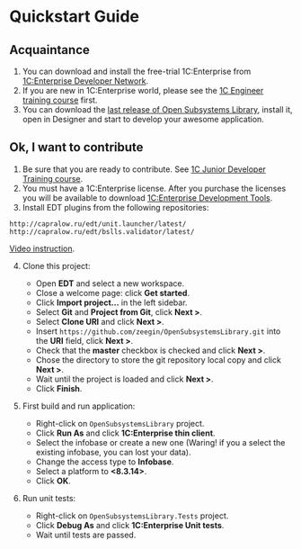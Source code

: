 # Quickstart Guide

## Acquaintance

1. You can download and install the free-trial 1C:Enterprise from [1C:Enterprise Developer Network](https://1c-dn.com/).
2. If you are new in 1C:Enterprise world, please see the [1C Engineer training course](https://www.youtube.com/watch?v=7y42OW5QGec&list=PLhwgyD6RxHxiLvyyH7FJfZwnHd0LutLx1) first.
3. You can download the [last release of Open Subsystems Library](https://github.com/zeegin/OpenSubsystemsLibrary/releases), install it, open in Designer and start to develop your awesome application.

## Ok, I want to contribute

1. Be sure that you are ready to contribute. See [1C Junior Developer Training course](https://www.youtube.com/watch?v=NJF0_zUBHYo&list=PLhwgyD6RxHxh21KkMLtuvUaziCn8TRkmC).
2. You must have a 1C:Enterprise license. After you purchase the licenses you will be available to download [1C:Enterprise Development Tools](https://1c-dn.com/user/updates/1c_enterprise_development_tools/).
3. Install EDT plugins from the following repositories:
```
http://capralow.ru/edt/unit.launcher/latest/
http://capralow.ru/edt/bslls.validator/latest/
```
[Video instruction](https://www.youtube.com/watch?v=2rro6MFjh2s&feature=youtu.be).

4. Clone this project:
    - Open **EDT** and select a new workspace.
    - Close a welcome page: click **Get started**.
    - Click **Import project...** in the left sidebar.
    - Select **Git** and **Project from Git**, click **Next >**.
    - Select **Clone URI** and click **Next >**.
    - Insert `https://github.com/zeegin/OpenSubsystemsLibrary.git` into the **URI** field, click **Next >**.
    - Check that the **master** checkbox is checked and click **Next >**.
    - Chose the directory to store the git repository local copy and click **Next >**.
    - Wait until the project is loaded and click **Next >**.
    - Click **Finish**.

5. First build and run application:
    - Right-click on `OpenSubsystemsLibrary` project.
    - Click **Run As** and click **1C:Enterprise thin client**.
    - Select the infobase or create a new one (Waring! if you a select the existing infobase, you can lost your data).
    - Change the access type to **Infobase**.
    - Select a platform to **<8.3.14>**.
    - Click **OK**.

6. Run unit tests:
    - Right-click on `OpenSubsystemsLibrary.Tests` project.
    - Click **Debug As** and click **1C:Enterprise Unit tests**.
    - Wait until tests are passed.